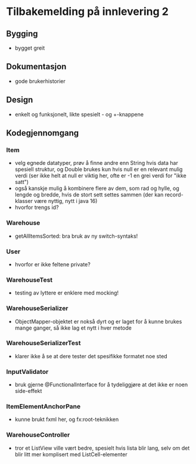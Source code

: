 # Tilbakemelding på innlevering 2

## Bygging

- bygget greit

## Dokumentasjon

- gode brukerhistorier

## Design

- enkelt og funksjonelt, likte spesielt - og +-knappene

## Kodegjennomgang

### Item

- velg egnede datatyper, prøv å finne andre enn String hvis data har spesiell struktur, og Double brukes kun hvis null er en relevant mulig verdi (ser ikke helt at null er viktig her, ofte er -1 en grei verdi for "ikke satt")
- også kanskje mulig å kombinere flere av dem, som rad og hylle, og lengde og bredde, hvis de stort sett settes sammen (der kan record-klasser være nyttig, nytt i java 16)
- hvorfor trengs id?

### Warehouse

- getAllItemsSorted: bra bruk av ny switch-syntaks!

### User

- hvorfor er ikke feltene private?

### WarehouseTest

- testing av lyttere er enklere med mocking!

### WarehouseSerializer

- ObjectMapper-objektet er nokså dyrt og er laget for å kunne brukes mange ganger, så ikke lag et nytt i hver metode

### WarehouseSerializerTest

- klarer ikke å se at dere tester det spesifikke formatet noe sted

### InputValidator

- bruk gjerne @FunctionalInterface for å tydeliggjøre at det ikke er noen side-effekt

### ItemElementAnchorPane

- kunne brukt fxml her, og fx:root-teknikken

### WarehouseController

- tror et ListView<Item> ville vært bedre, spesielt hvis lista blir lang, selv om det blir litt mer komplisert med ListCell-elementer
